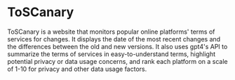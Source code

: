 # ToSCanary

ToSCanary is a website that monitors popular online platforms' terms of services for changes. It displays the date of the most recent changes and the differences between the old and new versions. It also uses gpt4's API to summarize the terms of services in easy-to-understand terms, highlight potential privacy or data usage concerns, and rank each platform on a scale of 1-10 for privacy and other data usage factors.
